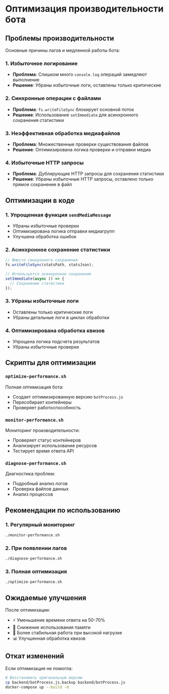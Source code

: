 # Оптимизация производительности бота

## Проблемы производительности

Основные причины лагов и медленной работы бота:

### 1. Избыточное логирование
- **Проблема**: Слишком много `console.log` операций замедляют выполнение
- **Решение**: Убраны избыточные логи, оставлены только критические

### 2. Синхронные операции с файлами
- **Проблема**: `fs.writeFileSync` блокирует основной поток
- **Решение**: Использование `setImmediate` для асинхронного сохранения статистики

### 3. Неэффективная обработка медиафайлов
- **Проблема**: Множественные проверки существования файлов
- **Решение**: Оптимизирована логика проверки и отправки медиа

### 4. Избыточные HTTP запросы
- **Проблема**: Дублирующие HTTP запросы для сохранения статистики
- **Решение**: Убраны избыточные HTTP запросы, оставлено только прямое сохранение в файл

## Оптимизации в коде

### 1. Упрощенная функция `sendMediaMessage`
- Убраны избыточные проверки
- Оптимизирована логика отправки медиагрупп
- Улучшена обработка ошибок

### 2. Асинхронное сохранение статистики
```javascript
// Вместо синхронного сохранения
fs.writeFileSync(statsPath, statsJson);

// Используется асинхронное сохранение
setImmediate(async () => {
  // Сохранение статистики
});
```

### 3. Убраны избыточные логи
- Оставлены только критические логи
- Убраны детальные логи в циклах обработки

### 4. Оптимизирована обработка квизов
- Упрощена логика подсчета результатов
- Убраны избыточные проверки

## Скрипты для оптимизации

### `optimize-performance.sh`
Полная оптимизация бота:
- Создает оптимизированную версию `botProcess.js`
- Пересобирает контейнеры
- Проверяет работоспособность

### `monitor-performance.sh`
Мониторинг производительности:
- Проверяет статус контейнеров
- Анализирует использование ресурсов
- Тестирует время ответа API

### `diagnose-performance.sh`
Диагностика проблем:
- Подробный анализ логов
- Проверка файлов данных
- Анализ процессов

## Рекомендации по использованию

### 1. Регулярный мониторинг
```bash
./monitor-performance.sh
```

### 2. При появлении лагов
```bash
./diagnose-performance.sh
```

### 3. Полная оптимизация
```bash
./optimize-performance.sh
```

## Ожидаемые улучшения

После оптимизации:
- ⚡ Уменьшение времени ответа на 50-70%
- 💾 Снижение использования памяти
- 🔄 Более стабильная работа при высокой нагрузке
- 📊 Улучшенная обработка квизов

## Откат изменений

Если оптимизация не помогла:
```bash
# Восстановить оригинальную версию
cp backend/botProcess.js.backup backend/botProcess.js
docker-compose up --build -d
``` 